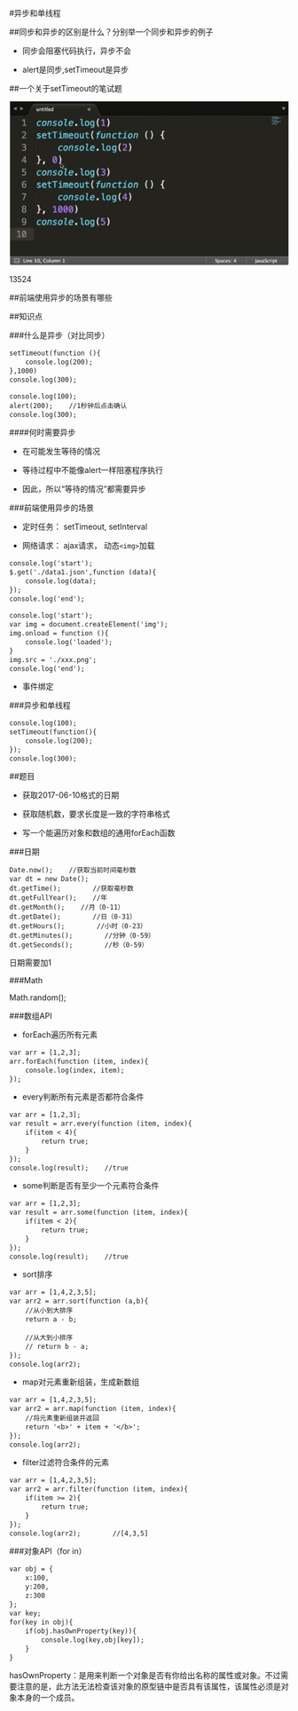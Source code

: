 #异步和单线程




##同步和异步的区别是什么？分别举一个同步和异步的例子

- 同步会阻塞代码执行，异步不会

- alert是同步,setTimeout是异步


##一个关于setTimeout的笔试题

![](/assets/360截图20170929054936843.jpg)

13524


##前端使用异步的场景有哪些




##知识点

###什么是异步（对比同步）

```console.log(100);
setTimeout(function (){
    console.log(200);
},1000)
console.log(300);
```

```
console.log(100);
alert(200);    //1秒钟后点击确认
console.log(300);
```



####何时需要异步

- 在可能发生等待的情况

- 等待过程中不能像alert一样阻塞程序执行

- 因此，所以“等待的情况”都需要异步



###前端使用异步的场景

- 定时任务： setTimeout, setInterval


- 网络请求： ajax请求， 动态`<img>`加载

```
console.log('start');
$.get('./data1.json',function (data){
    console.log(data);
});
console.log('end');
```

```
console.log('start');
var img = document.createElement('img');
img.onload = function (){
    console.log('loaded');
}
img.src = './xxx.png';
console.log('end');
```


- 事件绑定




###异步和单线程

```
console.log(100);
setTimeout(function(){
    console.log(200);
});
console.log(300);
```





##题目

- 获取2017-06-10格式的日期

- 获取随机数，要求长度是一致的字符串格式

- 写一个能遍历对象和数组的通用forEach函数



###日期

```
Date.now();    //获取当前时间毫秒数
var dt = new Date();
dt.getTime();        //获取毫秒数
dt.getFullYear();    //年
dt.getMonth();    //月（0-11）
dt.getDate();        //日（0-31）
dt.getHours();        //小时（0-23）
dt.getMinutes();        //分钟（0-59）
dt.getSeconds();        //秒（0-59）
```
日期需要加1


###Math

Math.random();


###数组API

- forEach遍历所有元素

```
var arr = [1,2,3];
arr.forEach(function (item, index){
    console.log(index, item);
});
```


- every判断所有元素是否都符合条件

```
var arr = [1,2,3];
var result = arr.every(function (item, index){
    if(item < 4){
        return true;
    }
});
console.log(result);    //true
```


- some判断是否有至少一个元素符合条件

```
var arr = [1,2,3];
var result = arr.some(function (item, index){
    if(item < 2){
        return true;
    }
});
console.log(result);    //true
```



- sort排序

```
var arr = [1,4,2,3,5];
var arr2 = arr.sort(function (a,b){
    //从小到大排序
    return a - b;
    
    //从大到小排序
    // return b - a;
});
console.log(arr2);
```



- map对元素重新组装，生成新数组

```
var arr = [1,4,2,3,5];
var arr2 = arr.map(function (item, index){
    //将元素重新组装并返回
    return '<b>' + item + '</b>';
});
console.log(arr2);
```



- filter过滤符合条件的元素

```
var arr = [1,4,2,3,5];
var arr2 = arr.filter(function (item, index){
    if(item >= 2){
        return true;
    }
});
console.log(arr2);        //[4,3,5]
```






###对象API（for in）

```
var obj = {
    x:100,
    y:200,
    z:300
};
var key;
for(key in obj){
    if(obj.hasOwnProperty(key)){
        console.log(key,obj[key]);
    }
}
```

hasOwnProperty：是用来判断一个对象是否有你给出名称的属性或对象。不过需要注意的是，此方法无法检查该对象的原型链中是否具有该属性，该属性必须是对象本身的一个成员。










































